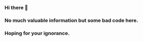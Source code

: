 ### Hi there 👋
### No much valuable information but some bad code here.
### Hoping for your ignorance.
